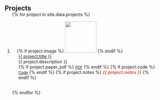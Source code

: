 <h2 id="projects" style="margin: 2px 0px -15px;">Projects</h2>

<div class="publications">
<ol class="bibliography">

{% for project in site.data.projects %}

<li>
<div class="pub-row">
  <div class="col-sm-3 abbr" style="position: relative;padding-right: 15px;padding-left: 15px;">
    {% if project.image %} 
    <img src="{{ project.image }}" class="teaser img-fluid z-depth-1" style="width:100px; height:auto;">
    {% endif %}
  </div>
  <div class="col-sm-9" style="position: relative;padding-right: 15px;padding-left: 20px;">
    <div class="title"><a href="{{ project.code }}">{{ project.title }}</a></div>
    <div class="description">{{ project.description }}</div>
    <div class="links">
      {% if project.paper_pdf %} 
      <a href="{{ project.paper_pdf }}" class="btn btn-sm z-depth-0" role="button" target="_blank" style="font-size:12px;">PDF</a>
      {% endif %}
      {% if project.code %} 
      <a href="{{ project.code }}" class="btn btn-sm z-depth-0" role="button" target="_blank" style="font-size:12px;">Code</a>
      {% endif %}
      {% if project.notes %} 
      <strong> <i style="color:#e74d3c">{{ project.notes }}</i></strong>
      {% endif %}
    </div>
  </div>
</div>
</li>
<br>

{% endfor %}

</ol>
</div>
